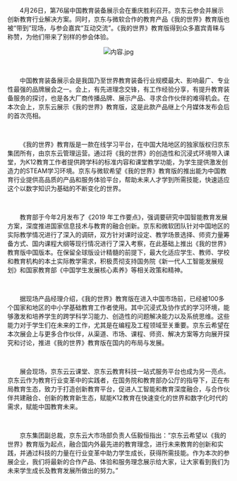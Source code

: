 <p style="text-indent: 2em;">4月26日，第76届中国教育装备展示会在重庆胜利召开。京东云参会并展示创新教育行业解决方案。同时，京东与微软合作的教育产品《我的世界》教育版也被“带到”现场，与参会嘉宾“互动交流”。《我的世界》教育版得到众多嘉宾青睐与称赞，为他们带来了别样的参会体验。</p>
<p style="text-align: center;"><img src="//img1.jcloudcs.com/cms/f2bca883-d189-4dc5-96d6-1deb1862972820190426154523.jpg" title="" alt="内容.jpg"/></p>
<p style="text-align: center;"><br/></p>
<p style="text-indent: 2em;">中国教育装备展示会是我国乃至世界教育装备行业规模最大、影响最广、专业性最强的品牌展会之一。会上，有先进理念交锋，有工作经验分享，有提升教育装备服务的探讨，也是各大厂商传播品牌、展示产品、寻求合作伙伴的难得机会。在本次会上，京东云展示《我的世界》教育版，这是此款产品继上个月媒体发布会后的首次亮相。</p>
<p style="text-indent: 2em;"><br/></p>
<p style="text-indent: 2em;">《我的世界》教育版是一款在线学习平台，在中国大陆地区的独家版权归京东集团所有，由京东云管理运营。通过将《我的世界》的创造性和沉浸式环境带入课堂，为K12教育工作者提供跨学科的标准内容和课堂教学功能，为学生提供激发创造力的STEAM学习环境。京东与微软希望《我的世界》教育版的推出能为中国教育行业提供高品质的产品和服务体验平台，帮助未来人才学到所需技能，快速适应这个以数字知识为基础的不断变化的世界。</p>
<p style="text-indent: 2em;"><br/></p>
<p style="text-indent: 2em;">教育部于今年2月发布了《2019 年工作要点》，强调要研究中国智能教育发展方案，深度推进国家信息技术与教育的融合创新。京东和微软团队针对中国地区的实际教学情况进行了深入的调研，双方针对课时设定、教学场景选择、师资力量筹备方式、国内课程大纲等现行情况进行了深入考察，在此基础上推出《我的世界》教育版中国版本。在保留全球版设计精髓的前提下，最大化适应学生、教师、学校和教育机构的本土实际教学需求，积极贯彻支持国务院《新一代人工智能发展规划》和国家教育部《中国学生发展核心素养》等相关政策和精神。</p>
<p style="text-indent: 2em;"><br/></p>
<p style="text-indent: 2em;">据现场产品经理介绍，《我的世界》教育版在进入中国市场前，已经被100多个国家和地区的中小学基础教育工作者使用。其中沉浸式及协作式的学习环境，能够激发和培养学生的跨学科学习能力、创造性的问题解决能力以及系统思维。这些能力对于学生们在未来的工作，尤其是在编程及工程领域至关重要。京东云希望在本次展会上与更多合作伙伴，从渠道、市场、课程、师资、解决方案等方向展开探究和讨论，推进《我的世界》教育版在国内的布局与发展。</p>
<p><br/></p>
<p style="text-indent: 2em;">展会现场，京东云云课堂、京东云教育科技一站式服务平台也成为另一亮点。京东云作为教育行业变革中的实践者，在国务院和教育部办公厅的指导下，正在布局教育生态，致力于打造创新教育平台，促进人工智能和教育深度融合，与合作伙伴共建融合、创新的教育新生态，赋能K12教育在快速变化的世界和数字化时代的需求，赋能中国教育未来。</p>
<p style="text-indent: 2em;"><br/></p>
<p style="text-indent: 2em;">京东集团副总裁，京东云大市场部负责人伍毅恒指出：“京东云希望以《我的世界》教育版为起点，融合国内外最先进的教育理念，进行未来教育的创新和实践，并通过科技的力量在行业变革中助力学生成长，获得所需技能。作为本次的参展企业，我们将最新的合作产品、体验和服务理念展示给大家，让大家看到我们为未来学生成长及教育发展所做出的努力。”</p>
<p style="text-indent: 2em;"><span style="font-family:&#39;微软雅黑&#39;,sans-serif;color:#333333"></span><br/></p>
<p><br/></p>
